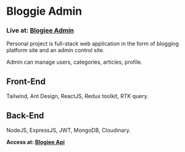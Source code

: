 # Bloggie Admin
### Live at: [Blogiee Admin](https://blog-admin-react.vercel.app/)
Personal project is full-stack web application in the form of blogging platform site and an admin control site.

Admin can manage users, categories, articles, profile.

## Front-End
Tailwind, Ant Design, ReactJS, Redux toolkit, RTK query.

## Back-End
NodeJS, ExpressJS, JWT, MongoDB, Cloudinary.

**Access at: [Blogiee Api](https://github.com/phkai16/blog-api-mongodb)**
